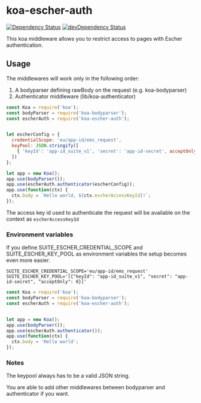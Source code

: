 # koa-escher-auth
[![Dependency Status](https://david-dm.org/emartech/koa-escher-auth.svg)](https://david-dm.org/emartech/koa-escher-auth)
[![devDependency Status](https://david-dm.org/emartech/koa-escher-auth/dev-status.svg)](https://david-dm.org/emartech/koa-escher-auth#info=devDependencies)

This koa middleware allows you to restrict access to pages with Escher authentication.

## Usage

The middlewares will work only in the following order:
1. A bodyparser defining rawBody on the request (e.g. koa-bodyparser)
2. Authenticator middleware (lib/koa-authenticator)

```javascript
const Koa = require('koa');
const bodyParser = require('koa-bodyparser');
const escherAuth = require('koa-escher-auth');


let escherConfig = {
  credentialScope: 'eu/app-id/ems_request',
  keyPool: JSON.stringify([
    { 'keyId': 'app-id_suite_v1', 'secret': 'app-id-secret', acceptOnly: 0 }
  ])
};

let app = new Koa();
app.use(bodyParser());
app.use(escherAuth.authenticator(escherConfig));
app.use(function(ctx) {
  ctx.body = `Hello world, ${ctx.escherAccessKeyId}!`;
});
```
The access key id used to authenticate the request will be available on the context as `escherAccessKeyId`

### Environment variables

If you define SUITE_ESCHER_CREDENTIAL_SCOPE and SUITE_ESCHER_KEY_POOL as environment variables
the setup becomes even more easier.

```
SUITE_ESCHER_CREDENTIAL_SCOPE='eu/app-id/ems_request'
SUITE_ESCHER_KEY_POOL='[{"keyId": "app-id_suite_v1", "secret": "app-id-secret", "acceptOnly": 0}]'
```

```javascript
const Koa = require('koa');
const bodyParser = require('koa-bodyparser');
const escherAuth = require('koa-escher-auth');


let app = new Koa();
app.use(bodyParser());
app.use(escherAuth.authenticator());
app.use(function(ctx) {
  ctx.body = 'Hello world';
});
```

### Notes

The keypool always has to be a valid JSON string.

You are able to add other middlewares between bodyparser and authenticator if you want.
